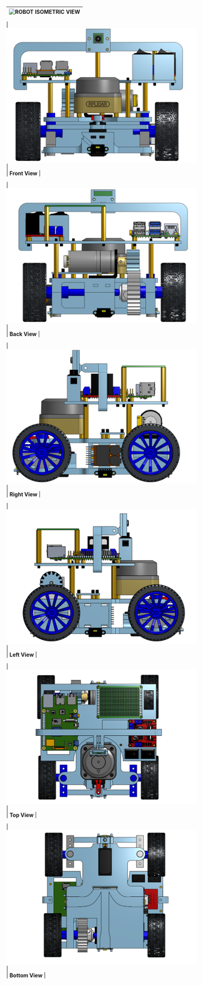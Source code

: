 | ![ROBOT ISOMETRIC VIEW](https://github.com/DexterTaha/WRO-FE-2024-Mindcraft-International/raw/main/v-photos/rendering%20images/ROBOT%20ISOMETRIC%20VIEW.png) |
|----------------------------------------------------------------------------------------------------------------------|

| ![ROBOT FRONT VIEW](https://github.com/DexterTaha/WRO-FE-2024-Mindcraft-International/raw/main/v-photos/rendering%20images/ROBOT%20FRONT%20VIEW.png)       |  
| **Front View** |

| ![ROBOT BACK VIEW](https://github.com/DexterTaha/WRO-FE-2024-Mindcraft-International/raw/main/v-photos/rendering%20images/ROBOT%20BACK%20VIEW.png)        |  
| **Back View** |

| ![ROBOT RIGHT VIEW](https://github.com/DexterTaha/WRO-FE-2024-Mindcraft-International/raw/main/v-photos/rendering%20images/ROBOT%20RIGHT%20VIEW.png)       |  
| **Right View** |

| ![ROBOT LEFT VIEW](https://github.com/DexterTaha/WRO-FE-2024-Mindcraft-International/raw/main/v-photos/rendering%20images/ROBOT%20LEFT%20VIEW.png)        |  
| **Left View** |

| ![ROBOT TOP VIEW](https://github.com/DexterTaha/WRO-FE-2024-Mindcraft-International/raw/main/v-photos/rendering%20images/ROBOT%20TOP%20VIEW.png)           |  
| **Top View** |

| ![ROBOT BOTTOM VIEW](https://github.com/DexterTaha/WRO-FE-2024-Mindcraft-International/raw/main/v-photos/rendering%20images/ROBOT%20BOTTOM%20VIEW.png)    |  
| **Bottom View** |
